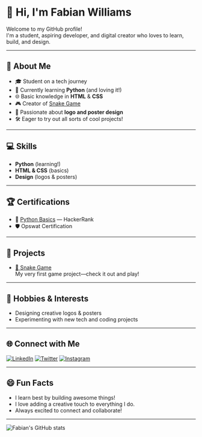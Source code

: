 # 👋 Hi, I'm Fabian Williams

Welcome to my GitHub profile!  
I'm a student, aspiring developer, and digital creator who loves to learn, build, and design.

---

## 🚀 About Me

- 🎓 Student on a tech journey  
- 🐍 Currently learning **Python** (and loving it!)
- 🌐 Basic knowledge in **HTML** & **CSS**
- 🎮 Creator of [Snake Game](https://github.com/He-is-Williams/python-snake-game)
- 🎨 Passionate about **logo and poster design**
- 🛠️ Eager to try out all sorts of cool projects!

---

## 💻 Skills

- **Python** (learning!)
- **HTML & CSS** (basics)
- **Design** (logos & posters)

---

## 🏆 Certifications

- 🥇 [Python Basics](https://www.hackerrank.com/certificates) — HackerRank
- 🛡️ Opswat Certification

---

## 🌟 Projects

- [🐍 Snake Game](https://github.com/He-is-Williams/python-snake-game)  
  My very first game project—check it out and play!

---

## 🎨 Hobbies & Interests

- Designing creative logos & posters
- Experimenting with new tech and coding projects

---

## 🌐 Connect with Me

[![LinkedIn](https://img.shields.io/badge/LinkedIn-Fabian%20Williams-blue?logo=linkedin&style=for-the-badge)](https://www.linkedin.com/in/fabian-williams)
[![Twitter](https://img.shields.io/badge/Twitter-fbnwilliam-blue?logo=twitter&style=for-the-badge)](https://twitter.com/fbnwilliam)
[![Instagram](https://img.shields.io/badge/Instagram-._fbn-purple?logo=instagram&style=for-the-badge)](https://instagram.com/_._fbn)

---

## 😄 Fun Facts

- I learn best by building awesome things!
- I love adding a creative touch to everything I do.
- Always excited to connect and collaborate!

---

![Fabian's GitHub stats](https://github-readme-stats.vercel.app/api?username=He-is-Williams&show_icons=true&hide_title=true&theme=radical)
